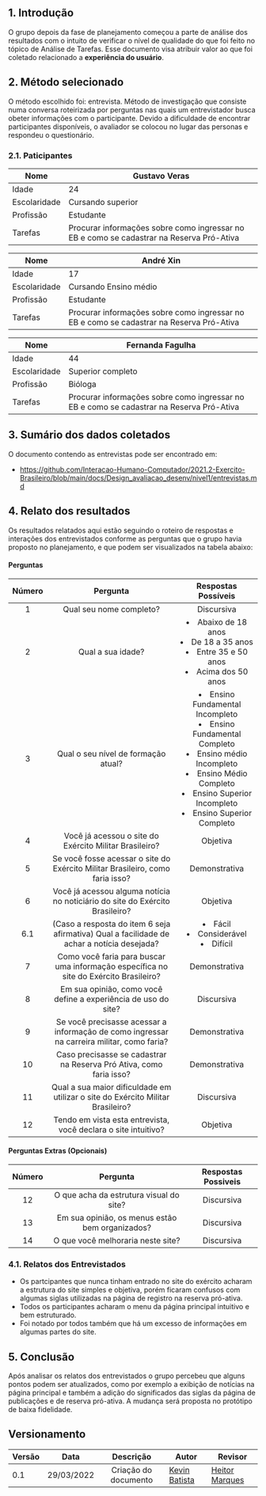 
## 1. Introdução
O grupo depois da fase de planejamento começou a parte de análise dos resultados com o intuito de verificar o nível de qualidade do que foi feito no tópico de Análise de
Tarefas. Esse documento visa atribuir valor ao que foi coletado relacionado a **experiência do usuário**.

## 2. Método selecionado
O método escolhido foi: entrevista. Método de investigação que consiste numa conversa roteirizada por perguntas nas quais um entrevistador busca obeter informações 
com o participante. Devido a dificuldade de encontrar participantes disponíveis, o avaliador se colocou no lugar das personas e respondeu o questionário.

### 2.1. Paticipantes

|Nome|Gustavo Veras|
|-----|----|
|Idade|24| 
|Escolaridade|Cursando superior|
|Profissão|Estudante|
|Tarefas|Procurar informações sobre como ingressar no EB e como se cadastrar na Reserva Pró-Ativa|

|Nome|André Xin|
|-----|----|
|Idade|17| 
|Escolaridade|Cursando Ensino médio|
|Profissão|Estudante|
|Tarefas|Procurar informações sobre como ingressar no EB e como se cadastrar na Reserva Pró-Ativa|

|Nome|Fernanda Fagulha|
|-----|----|
|Idade|44| 
|Escolaridade|Superior completo|
|Profissão|Bióloga|
|Tarefas|Procurar informações sobre como ingressar no EB e como se cadastrar na Reserva Pró-Ativa|

## 3. Sumário dos dados coletados
O documento contendo as entrevistas pode ser encontrado em: 
- https://github.com/Interacao-Humano-Computador/2021.2-Exercito-Brasileiro/blob/main/docs/Design_avaliacao_desenv/nivel1/entrevistas.md

## 4. Relato dos resultados

Os resultados relatados aqui estão seguindo o roteiro de respostas e interações dos entrevistados conforme as perguntas que o grupo havia proposto no 
planejamento, e que podem ser visualizados na tabela abaixo:
#### Perguntas
| Número | Pergunta  | Respostas Possíveis  |
| :-: | :-: | :-: |
|   1    |  Qual seu nome completo? | Discursiva |
|   2    |  Qual a sua idade?       | <lu><li>Abaixo de 18 anos</li><li>De 18 a 35 anos</li><li>Entre 35 e 50 anos</li><li>Acima dos 50 anos</li> </lu> |
|   3    |  Qual o seu nível de formação atual? | <lu><li>Ensino Fundamental Incompleto</li><li>Ensino Fundamental Completo</li><li>Ensino médio Incompleto</li><li>Ensino Médio Completo</li><li>Ensino Superior Incompleto</li><li>Ensino Superior Completo</li></lu> |
|   4    |  Você já acessou o site do Exército Militar Brasileiro? | Objetiva |
|   5    |  Se você fosse acessar o site do Exército Militar Brasileiro, como faria isso? | Demonstrativa |
|   6    |  Você já acessou alguma notícia no noticiário do site do Exército Brasileiro? | Objetiva    |
|   6.1  |  (Caso a resposta do item 6 seja afirmativa) Qual a facilidade de achar a notícia desejada? | <lu><li>Fácil</li><li>Considerável</li><li>Difícil</li></lu> |
|   7    |  Como você faria para buscar uma informação específica no site do Exército Brasileiro? | Demonstrativa |
|   8    |  Em sua opinião, como você define a experiência de uso do site? | Discursiva |
|   9    |  Se você precisasse acessar a informação de como ingressar na carreira militar, como faria? | Demonstrativa |
|   10   |  Caso precisasse se cadastrar na Reserva Pró Ativa, como faria isso? | Demonstrativa |
|   11   |  Qual a sua maior dificuldade em utilizar o site do Exército Militar Brasileiro? | Discursiva |
|   12   |  Tendo em vista esta entrevista, você declara o site intuitivo? | Objetiva |

#### Perguntas Extras (Opcionais)
| Número | Pergunta  | Respostas Possiveis  |
| :-: | :-: | :-: |
|   12   |  O que acha da estrutura visual do site? | Discursiva |
|   13   |  Em sua opinião, os menus estão bem organizados? | Discursiva |
|   14   |  O que você melhoraria neste site? | Discursiva |

### 4.1. Relatos dos Entrevistados
- Os partcipantes que nunca tinham entrado no site do exército acharam a estrutura do site simples e objetiva, porém ficaram confusos com algumas siglas utilizadas na 
página de registro na reserva pró-ativa.
- Todos os participantes acharam o menu da página principal intuitivo e bem estruturado.
- Foi notado por todos também que há um excesso de informações em algumas partes do site.

## 5. Conclusão
Após analisar os relatos dos entrevistados o grupo percebeu que alguns pontos podem ser atualizados, como por exemplo a exibição de notícias na página principal e 
também a adição do significados das siglas da página de publicações e de reserva pró-ativa. A mudança será proposta no protótipo de baixa fidelidade.



## Versionamento
|Versão|Data|Descrição|Autor|Revisor|
|------|----|:---------:|-----|-----|
| 0.1 | 29/03/2022| Criação do documento | [Kevin Batista](https://github.com/k3vin-batista)|[Heitor Marques](github.com/heitormsb)|



